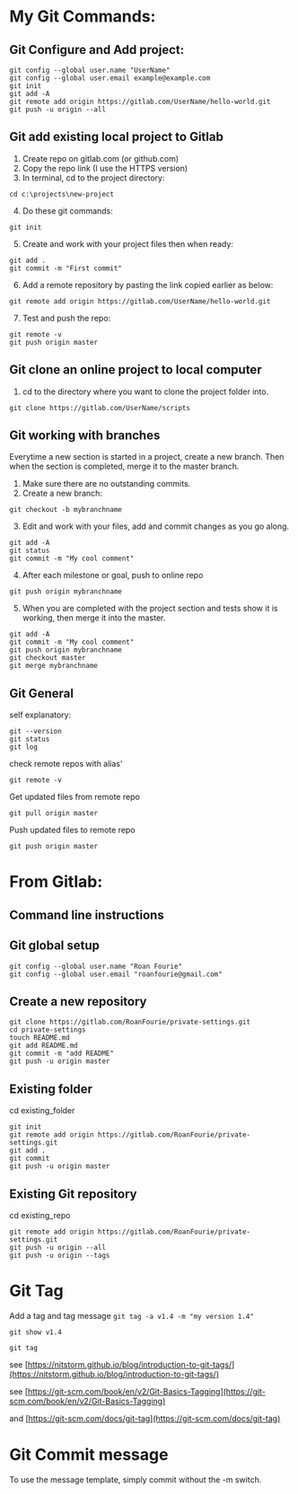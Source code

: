 # My Git Commands:
## Git Configure and Add project:
```
git config --global user.name "UserName"
git config --global user.email example@example.com
git init
git add -A
git remote add origin https://gitlab.com/UserName/hello-world.git
git push -u origin --all
```

## Git add existing local project to Gitlab

1. Create repo on gitlab.com (or github.com)
2. Copy the repo link (I use the HTTPS version)
3. In terminal, cd to the project directory:
```
cd c:\projects\new-project
```

4. Do these git commands:
```
git init
```
5. Create and work with your project files then when ready:
```
git add .
git commit -m "First commit"
```
6. Add a remote repository by pasting the link copied earlier as below:
```
git remote add origin https://gitlab.com/UserName/hello-world.git
```
7. Test and push the repo:
```
git remote -v
git push origin master
```

## Git clone an online project to local computer

1. cd to the directory where you want to clone the project folder into.
```
git clone https://gitlab.com/UserName/scripts
```

## Git working with branches
Everytime a new section is started in a project, create a new branch. Then when
the section is completed, merge it to the master branch.
1. Make sure there are no outstanding commits.
2. Create a new branch:
```
git checkout -b mybranchname
```
3. Edit and work with your files, add and commit changes as you go along.
```
git add -A
git status
git commit -m "My cool comment"
```
4. After each milestone or goal, push to online repo
```
git push origin mybranchname
```
5. When you are completed with the project section and tests show it is working,
then merge it into the master.
```
git add -A
git commit -m "My cool comment"
git push origin mybranchname
git checkout master
git merge mybranchname
```


## Git General
self explanatory:
```
git --version
git status
git log
```
check remote repos with alias'
```
git remote -v
```
Get updated files from remote repo
```
git pull origin master
```
Push updated files to remote repo
```
git push origin master
```


# From Gitlab:

## Command line instructions


## Git global setup
```
git config --global user.name "Roan Fourie"
git config --global user.email "roanfourie@gmail.com"
```

## Create a new repository
```
git clone https://gitlab.com/RoanFourie/private-settings.git
cd private-settings
touch README.md
git add README.md
git commit -m "add README"
git push -u origin master
```

## Existing folder

cd existing_folder
```
git init
git remote add origin https://gitlab.com/RoanFourie/private-settings.git
git add .
git commit
git push -u origin master
```

## Existing Git repository

cd existing_repo
```
git remote add origin https://gitlab.com/RoanFourie/private-settings.git
git push -u origin --all
git push -u origin --tags
```

# Git Tag

Add a tag and tag message
```git tag -a v1.4 -m "my version 1.4"```

```git show v1.4```

```git tag```

see [https://nitstorm.github.io/blog/introduction-to-git-tags/](https://nitstorm.github.io/blog/introduction-to-git-tags/)

see [https://git-scm.com/book/en/v2/Git-Basics-Tagging](https://git-scm.com/book/en/v2/Git-Basics-Tagging)

and [https://git-scm.com/docs/git-tag](https://git-scm.com/docs/git-tag)


# Git Commit message
To use the message template, simply commit without the -m switch.
